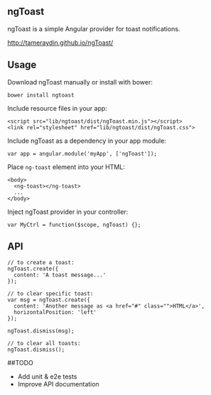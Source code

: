 ## ngToast

ngToast is a simple Angular provider for toast notifications. 

http://tameraydin.github.io/ngToast/

## Usage

Download ngToast manually or install with bower:

```bower install ngtoast```

Include resource files in your app:
```
<script src="lib/ngtoast/dist/ngToast.min.js"></script>
<link rel="stylesheet" href="lib/ngtoast/dist/ngToast.css">
```

Include ngToast as a dependency in your app module:

```
var app = angular.module('myApp', ['ngToast']);
```

Place ```ng-toast``` element into your HTML:
```
<body>
  <ng-toast></ng-toast>
  ...
</body>
```

Inject ngToast provider in your controller:

```
var MyCtrl = function($scope, ngToast) {};
```

## API

```
// to create a toast:
ngToast.create({
  content: 'A toast message...'
});

// to clear specific toast:
var msg = ngToast.create({
  content: 'Another message as <a href="#" class="">HTML</a>',
  horizontalPosition: 'left'
});

ngToast.dismiss(msg);

// to clear all toasts:
ngToast.dismiss();
```

##TODO
- Add unit & e2e tests
- Improve API documentation
